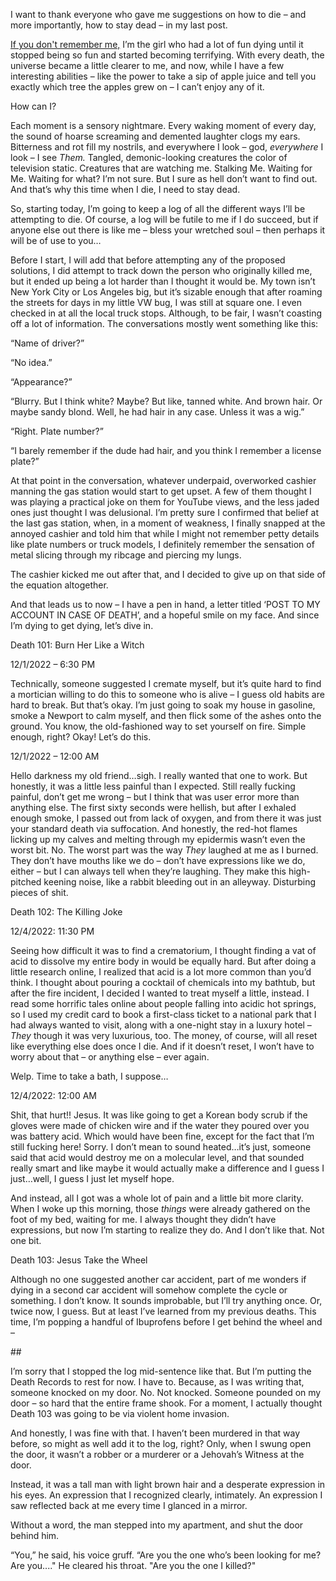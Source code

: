 I want to thank everyone who gave me suggestions on how to die – and more importantly, how to stay dead – in my last post.

[If you don't remember me,](https://www.reddit.com/r/nosleep/comments/zalgdo/every_time_i_die_the_world_comes_back_a_little/) I’m the girl who had a lot of fun dying until it stopped being so fun and started becoming terrifying. With every death, the universe became a little clearer to me, and now, while I have a few interesting abilities – like the power to take a sip of apple juice and tell you exactly which tree the apples grew on – I can’t enjoy any of it.

How can I?

Each moment is a sensory nightmare. Every waking moment of every day, the sound of hoarse screaming and demented laughter clogs my ears. Bitterness and rot fill my nostrils, and everywhere I look – god, *everywhere* I look – I see *Them.* Tangled, demonic-looking creatures the color of television static. Creatures that are watching me. Stalking Me. Waiting for Me. Waiting for what? I’m not sure. But I sure as hell don’t want to find out. And that’s why this time when I die, I need to stay dead.

So, starting today, I’m going to keep a log of all the different ways I’ll be attempting to die. Of course, a log will be futile to me if I do succeed, but if anyone else out there is like me – bless your wretched soul – then perhaps it will be of use to you…

Before I start, I will add that before attempting any of the proposed solutions, I did attempt to track down the person who originally killed me, but it ended up being a lot harder than I thought it would be. My town isn’t New York City or Los Angeles big, but it’s sizable enough that after roaming the streets for days in my little VW bug, I was still at square one. I even checked in at all the local truck stops. Although, to be fair, I wasn’t coasting off a lot of information. The conversations mostly went something like this:

“Name of driver?”

“No idea.”

“Appearance?”

“Blurry. But I think white? Maybe? But like, tanned white. And brown hair. Or maybe sandy blond. Well, he had hair in any case. Unless it was a wig.”

“Right. Plate number?”

“I barely remember if the dude had hair, and you think I remember a license plate?”

At that point in the conversation, whatever underpaid, overworked cashier manning the gas station would start to get upset. A few of them thought I was playing a practical joke on them for YouTube views, and the less jaded ones just thought I was delusional. I’m pretty sure I confirmed that belief at the last gas station, when, in a moment of weakness, I finally snapped at the annoyed cashier and told him that while I might not remember petty details like plate numbers or truck models, I definitely remember the sensation of metal slicing through my ribcage and piercing my lungs.

The cashier kicked me out after that, and I decided to give up on that side of the equation altogether.

And that leads us to now – I have a pen in hand, a letter titled ‘POST TO MY ACCOUNT IN CASE OF DEATH’, and a hopeful smile on my face. And since I’m dying to get dying, let’s dive in.

Death 101: Burn Her Like a Witch

12/1/2022 – 6:30 PM

Technically, someone suggested I cremate myself, but it’s quite hard to find a mortician willing to do this to someone who is alive – I guess old habits are hard to break. But that’s okay. I’m just going to soak my house in gasoline, smoke a Newport to calm myself, and then flick some of the ashes onto the ground. You know, the old-fashioned way to set yourself on fire. Simple enough, right? Okay! Let’s do this.

12/1/2022 – 12:00 AM

Hello darkness my old friend…sigh. I really wanted that one to work. But honestly, it was a little less painful than I expected. Still really fucking painful, don’t get me wrong – but I think that was user error more than anything else. The first sixty seconds were hellish, but after I exhaled enough smoke, I passed out from lack of oxygen, and from there it was just your standard death via suffocation. And honestly, the red-hot flames licking up my calves and melting through my epidermis wasn’t even the worst bit. No. The worst part was the way *They* laughed at me as I burned. They don’t have mouths like we do – don’t have expressions like we do, either – but I can always tell when they’re laughing. They make this high-pitched keening noise, like a rabbit bleeding out in an alleyway. Disturbing pieces of shit.

Death 102: The Killing Joke

12/4/2022: 11:30 PM

Seeing how difficult it was to find a crematorium, I thought finding a vat of acid to dissolve my entire body in would be equally hard. But after doing a little research online, I realized that acid is a lot more common than you’d think. I thought about pouring a cocktail of chemicals into my bathtub, but after the fire incident, I decided I wanted to treat myself a little, instead. I read some horrific tales online about people falling into acidic hot springs, so I used my credit card to book a first-class ticket to a national park that I had always wanted to visit, along with a one-night stay in a luxury hotel – *They* though it was very luxurious, too. The money, of course, will all reset like everything else does once I die. And if it doesn’t reset, I won’t have to worry about that – or anything else – ever again.

Welp. Time to take a bath, I suppose…

12/4/2022: 12:00 AM

Shit, that hurt!! Jesus. It was like going to get a Korean body scrub if the gloves were made of chicken wire and if the water they poured over you was battery acid. Which would have been fine, except for the fact that I’m still fucking here! Sorry. I don’t mean to sound heated…it’s just, someone said that acid would destroy me on a molecular level, and that sounded really smart and like maybe it would actually make a difference and I guess I just…well, I guess I just let myself hope.

And instead, all I got was a whole lot of pain and a little bit more clarity. When I woke up this morning, those *things* were already gathered on the foot of my bed, waiting for me. I always thought they didn’t have expressions, but now I’m starting to realize they do. And I don’t like that. Not one bit.

Death 103: Jesus Take the Wheel

Although no one suggested another car accident, part of me wonders if dying in a second car accident will somehow complete the cycle or something. I don’t know. It sounds improbable, but I’ll try anything once. Or, twice now, I guess. But at least I’ve learned from my previous deaths. This time, I’m popping a handful of Ibuprofens before I get behind the wheel and –

\##

I’m sorry that I stopped the log mid-sentence like that. But I’m putting the Death Records to rest for now. I have to. Because, as I was writing that, someone knocked on my door. No. Not knocked. Someone pounded on my door – so hard that the entire frame shook. For a moment, I actually thought Death 103 was going to be via violent home invasion.

And honestly, I was fine with that. I haven’t been murdered in that way before, so might as well add it to the log, right? Only, when I swung open the door, it wasn’t a robber or a murderer or a Jehovah’s Witness at the door.

Instead, it was a tall man with light brown hair and a desperate expression in his eyes. An expression that I recognized clearly, intimately. An expression I saw reflected back at me every time I glanced in a mirror.

Without a word, the man stepped into my apartment, and shut the door behind him.

“You,” he said, his voice gruff. “Are you the one who’s been looking for me? Are you...." He cleared his throat. "Are you the one I killed?"